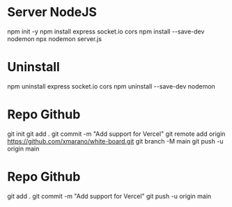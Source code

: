 # Server NodeJS
npm init -y
npm install express socket.io cors
npm install --save-dev nodemon
npx nodemon server.js

# Uninstall
npm uninstall express socket.io cors
npm uninstall --save-dev nodemon

# Repo Github
git init
git add .
git commit -m "Add support for Vercel"
git remote add origin https://github.com/xmarano/white-board.git
git branch -M main
git push -u origin main

# Repo Github
git add .
git commit -m "Add support for Vercel"
git push -u origin main
